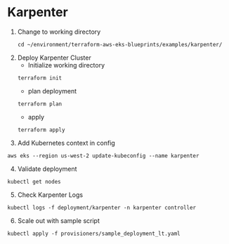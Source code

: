# Karpenter
1. Change to working directory
   ```commandline
   cd ~/environment/terraform-aws-eks-blueprints/examples/karpenter/
    ```
2. Deploy Karpenter Cluster
   - Initialize working directory
    ```commandline
   terraform init
    ```
   - plan deployment
    ```commandline
   terraform plan
    ```
   - apply
    ```commandline
    terraform apply
    ```
3. Add Kubernetes context in config
```commandline
aws eks --region us-west-2 update-kubeconfig --name karpenter
```
4. Validate deployment
```commandline
kubectl get nodes
```
5. Check Karpenter Logs
```commandline
kubectl logs -f deployment/karpenter -n karpenter controller
```
6. Scale out with sample script
```commandline
kubectl apply -f provisioners/sample_deployment_lt.yaml
```